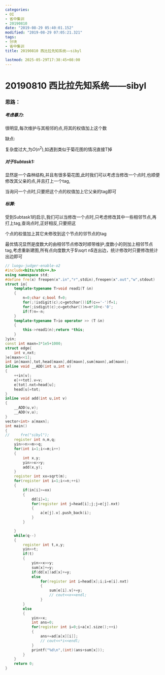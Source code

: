 ```yaml
---
categories:
- OI
- 省中集训
- 20190810
date: "2019-08-29 05:40:01.152"
modified: "2019-08-29 07:05:21.321"
tags:
- 分块
- 省中集训
title: 20190810 西比拉先知系统——sibyl

lastmod: 2025-05-29T17:38:45+08:00
---
```


# 20190810 西比拉先知系统——sibyl

### 思路：

##### 考虑暴力:

很明显,每次维护与其相邻的点,将其的权值加上这个数

缺点:

复杂度过大,为$O(n^2)$,如遇到类似于菊花图的情况直接T掉

##### 对于Subtask1:

显然是一个森林结构,并且有很多菊花图,此时我们可以考虑当修改一个点时,也顺便修改其父亲的点,并且打上一个tag,

当询问一个点时,只要把这个点的权值加上它父亲的tag即可

##### 标算:

受到Subtask1的启示,我们可以当修改一个点时,只考虑修改其中一些相邻节点,再打上tag,查询点时,正好相反,只要把这

个点的权值加上其它未修改到这个节点的邻节点的tag

最优情况显然是度数大的由相邻节点修改时顺带维护,度数小的则加上相邻节点tag,考虑重新建图,所有点向度数大于$\sqrt n$连出边，统计修改时只要修改统计出边即可

```cpp
// luogu-judger-enable-o2
#include<bits/stdc++.h>
using namespace std;
#define fre(x) freopen(x".in","r",stdin),freopen(x".out","w",stdout)
struct io{
    template<typename T>void read1(T &n)
    {
        n=0;char c;bool f=0;
        for(;!isdigit(c);c=getchar())if(c=='-')f=1;
        for(;isdigit(c);c=getchar())n=n*10+c-'0';
        if(f)n=-n;
    }
    template<typename T>io operator >> (T &n)
    {
        this->read1(n);return *this;
    }
}yin;
const int maxn=3*1e5+1000;
struct edge{
    int v,nxt;
}e[maxn<<1];
int in[maxn],tot,head[maxn],dd[maxn],sum[maxn],ad[maxn];
inline void __ADD(int u,int v)
{
    ++in[v];
    e[++tot].v=v;
    e[tot].nxt=head[u];
    head[u]=tot;
}
inline void add(int u,int v)
{
    __ADD(u,v);
    __ADD(v,u);
}
vector<int> a[maxn];
int main()
{
//     fre("sibyl");
    register int n,m,q;
    yin>>n>>m>>q;
    for(int i=1;i<=m;i++)
    {
        int x,y;
        yin>>x>>y;
        add(x,y);
    }
    register int xx=sqrt(m);
    for(register int i=1;i<=n;++i)
    {
        if(in[i]>=xx)
        {
            dd[i]=1;
            for(register int j=head[i];j;j=e[j].nxt)
            {
                a[e[j].v].push_back(i);
            }
        }

    }
    while(q--)
    {
        register int t,x,y;
        yin>>t;
        if(t)
        {
            yin>>x>>y;
            sum[x]+=y;
            if(dd[x])ad[x]+=y;
            else
                for(register int i=head[x];i;i=e[i].nxt)
                {
                    sum[e[i].v]+=y;
                    // cout<<x<<endl;
                }
        }
        else
        {
            yin>>x;
            int ans=0;
            for(register int i=0;i<a[x].size();++i)
            {
                ans+=ad[a[x][i]];
                // cout<<*i<<endl;
            }
            printf("%d\n",(int)(ans+sum[x]));
        }
    }
    return 0;
}
```
